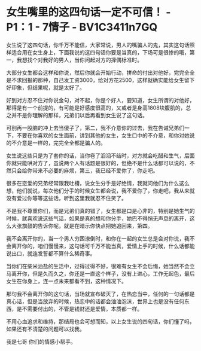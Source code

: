 # 女生嘴里的这四句话一定不可信！ - P1：1 - 7情子 - BV1C3411n7GQ

女生说了这四句话，你千万不能信，大家常说，男人的嘴骗人的鬼，其实这句话照样适合用在女生身上，下面我说的这四句话你要是当真的，下场可是很惨的哦，第一，我想找个对我好的男人，当你问起对方的择偶标准时。

大部分女生都会这样和你说，然后你就会开始行动，拼命的付出对他好，完完全全是不求回报的那种，自己发工资3000，给对方花2500，这样就确实能给女生留下好印象，但结果呢，就是太好了。

好到对方忍不住对你说金句，对不起，你是个好人，要知道，女生所谓的对他好，那得是有一个前提的，有可能是好感度很高的，又或者是身高1808块腹肌的，总之并不是你理解的那样，兄弟们以后再看到女生说了这句话。

可别再一股脑的冲上去当傻子了，第二，我不介意你的过去，我在告诫兄弟们一下，不要在你喜欢的女生面前，讲到其他的女生，女生口中的不介意，和你对她说的不介意是一样的，完完全全都是骗人的。

女生说这些只是为了套你的话，当你卷了滔滔不结时，对方就会吃醋和生气，后面你就只能哄对方了，虽说两个人有话题是很好的，但绝不是什么话都可以说的，不然只会给你带来不必要的麻烦，第三，我已经不爱你了，你走吧。

很多在恋爱的兄弟经常跟我吐槽，说女生分手是好绝情，我就问他们为什么这么想，他们就说，每次他们分手的时候女生都会说，我不爱你了，你走吧，我从来就没有爱过你等等这些话，听到这里我就忍不住笑了。

不是我不尊重你们，而是兄弟们真的错了，女生都是口是心非的，特别是她生气的时候，就喜欢说这些气话，如果是真的想和你分手，她巴不得悄无声息的离开，这么大张旗鼓的告诉你呢，就是在暗示你快点把她追回来，第四。

我不会离开你的，当一个男人穷困潦倒时，和你在一起的女生总是会对你说，我不会离开你的，咱们慢慢来，这句话可千万不能当真，爱情上手的时候，什么话都能说出口，就连发誓都不算什么稀奇事。

当你们在柴米油盐的生活中，过得过得不好，很难有女生不会后悔，她当然不会立马离开你，但是久而久之，你还是一直这个样子，没有上进心，工作无起色，最后女生在你身上，连一点未来都看不到，这种情况下。

那句我不会离开你的这句话，当场就宣布破灭了，在热恋当中，任何的一句话都是真心话，但是当放弃的时候，热恋中的话都会油油泡沫，世界上也是没有任何东西，是不需要付出的，不管是钱财还是爱情，本质都一样。

不用心血追求和维持，那结局也会可想而知，以上女生说的四句话，你们懂了吗，如果还有不清楚的问题可以找我。

我是七哥 你们的情感小帮手。